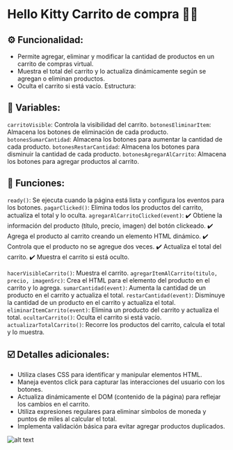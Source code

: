 # Hello Kitty Carrito de compra 👩‍💻

## ⚙️ Funcionalidad:
+ Permite agregar, eliminar y modificar la cantidad de productos en un carrito de compras virtual.
+ Muestra el total del carrito y lo actualiza dinámicamente según se agregan o eliminan productos.
+ Oculta el carrito si está vacío.
Estructura:

## 🚀 Variables:
`carritoVisible`: Controla la visibilidad del carrito.
`botonesEliminarItem`: Almacena los botones de eliminación de cada producto.
`botonesSumarCantidad`: Almacena los botones para aumentar la cantidad de cada producto.
`botonesRestarCantidad`: Almacena los botones para disminuir la cantidad de cada producto.
`botonesAgregarAlCarrito`: Almacena los botones para agregar productos al carrito.

## 🚀 Funciones:
`ready()`: Se ejecuta cuando la página está lista y configura los eventos para los botones.
`pagarClicked()`: Elimina todos los productos del carrito, actualiza el total y lo oculta.
`agregarAlCarritoClicked(event)`:
✔️ Obtiene la información del producto (título, precio, imagen) del botón clickeado.
✔️ Agrega el producto al carrito creando un elemento HTML dinámico.
✔️ Controla que el producto no se agregue dos veces.
✔️ Actualiza el total del carrito.
✔️ Muestra el carrito si está oculto.

`hacerVisibleCarrito()`: Muestra el carrito.
`agregarItemAlCarrito(titulo, precio, imagenSrc)`: Crea el HTML para el elemento del producto en el carrito y lo agrega.
`sumarCantidad(event)`: Aumenta la cantidad de un producto en el carrito y actualiza el total.
`restarCantidad(event)`: Disminuye la cantidad de un producto en el carrito y actualiza el total.
`eliminarItemCarrito(event)`: Elimina un producto del carrito y actualiza el total.
`ocultarCarrito()`: Oculta el carrito si está vacío.
`actualizarTotalCarrito()`: Recorre los productos del carrito, calcula el total y lo muestra.

## ☑️ Detalles adicionales:
* Utiliza clases CSS para identificar y manipular elementos HTML.
* Maneja eventos click para capturar las interacciones del usuario con los botones.
* Actualiza dinámicamente el DOM (contenido de la página) para reflejar los cambios en el carrito.
* Utiliza expresiones regulares para eliminar símbolos de moneda y puntos de miles al calcular el total.
* Implementa validación básica para evitar agregar productos duplicados.

![alt text](image.png)
